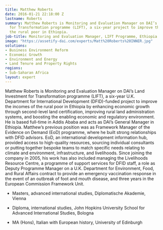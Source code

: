 ```yaml
---
title: Matthew Roberts
date: 2016-01-21 22:18:00 Z
lastname: Roberts
summary: Matthew Roberts is Monitoring and Evaluation Manager on DAI’s Land Investment
  for Transformation programme (LIFT), a six-year project to improve the incomes of
  the rural poor in Ethiopia.
job-title: Monitoring and Evaluation Manager, LIFT Programme, Ethiopia
image: "https://assetify-dai.com/experts/Matt%20Roberts%20INNER.jpg"
solutions:
- Business Environment Reform
- Economic Growth
- Environment and Energy
- Land Tenure and Property Rights
regions:
- Sub-Saharan Africa
layout: expert
---
```


Matthew Roberts is Monitoring and Evaluation Manager on DAI’s Land Investment for Transformation programme (LIFT), a six-year U.K. Department for International Development (DFID)-funded project to improve the incomes of the rural poor in Ethiopia by enhancing economic growth through second-level land certification, improving rural land administration systems, and boosting the enabling economic and regulatory environment. He is based full-time in Addis Ababa and acts as DAI’s General Manager in Ethiopia. Matthew’s previous position was as Framework Manager of the Evidence on Demand (EoD) programme, where he built strong relationships with DFID advisors. EoD, an international development information hub, provided access to high-quality resources, sourcing individual consultants or putting together bespoke teams to match specific needs relating to climate and environment, infrastructure, and livelihoods. Since joining the company in 2005, his work has also included managing the Livelihoods Resource Centre, a programme of support services for DFID staff, a role as Deputy Programme Manager on a U.K. Department for Environment, Food, and Rural Affairs contract to provide an emergency vaccination response in the event of an outbreak of foot and mouth disease, and three years in the European Commission Framework Unit.

* Masters, advanced international studies, Diplomatische Akademie, Vienna

* Diploma, international studies, John Hopkins University School for Advanced International Studies, Bologna

* MA (Hons), Italian with European history, University of Edinburgh